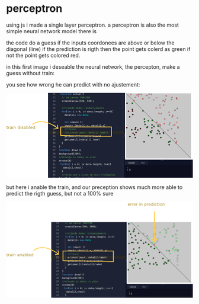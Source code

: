 # perceptron 

using js i made a single layer perceptron.  a perceptron is also the most simple neural network model there is 

the code do a guess if the inputs coordonees are above or below the diagonal (line) if the prediction is rigth then the point gets colerd as green if not the point  gets colored red.

in this first image i deseable the neural network, the percepton, make a guess without train:

you see how wrong he can predict with no ajustement:

<img src="images/without-train.png">


but here i anable the train, and our preception shows much more able to predict the rigth guess, but not a 100% sure  

<img src="images/with-train.png">


